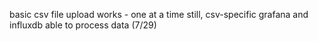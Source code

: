 basic csv file upload works - one at a time still, csv-specific
grafana and influxdb able to process data (7/29)
